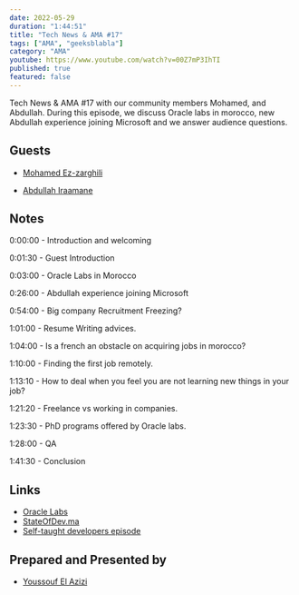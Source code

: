 ```yaml
---
date: 2022-05-29
duration: "1:44:51"
title: "Tech News & AMA #17"
tags: ["AMA", "geeksblabla"]
category: "AMA"
youtube: https://www.youtube.com/watch?v=00Z7mP3IhTI
published: true
featured: false
---
```


Tech News & AMA #17 with our community members Mohamed, and Abdullah. During this episode, we discuss Oracle labs in morocco, new Abdullah experience joining Microsoft and we answer audience questions.

## Guests

- [Mohamed Ez-zarghili](https://twitter.com/ezzarghili)

- [Abdullah Iraamane](https://www.linkedin.com/in/aairaamane/)

## Notes

0:00:00 - Introduction and welcoming

0:01:30 - Guest Introduction

0:03:00 - Oracle Labs in Morocco

0:26:00 - Abdullah experience joining Microsoft

0:54:00 - Big company Recruitment Freezing?

1:01:00 - Resume Writing advices.

1:04:00 - Is a french an obstacle on acquiring jobs in morocco?

1:10:00 - Finding the first job remotely.

1:13:10 - How to deal when you feel you are not learning new things in your job?

1:21:20 - Freelance vs working in companies.

1:23:30 - PhD programs offered by Oracle labs.

1:28:00 - QA

1:41:30 - Conclusion

## Links

- [Oracle Labs](https://labs.oracle.com/pls/apex/labs/r/labs/intro)
- [StateOfDev.ma](https://stateofdev.ma/)
- [Self-taught developers episode](https://geeksblabla.io/blablas/self-taught-developers)

## Prepared and Presented by

- [Youssouf El Azizi](https://elazizi.com/)
